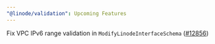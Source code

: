 ```yaml
---
"@linode/validation": Upcoming Features
---
```


Fix VPC IPv6 range validation in `ModifyLinodeInterfaceSchema` ([#12856](https://github.com/linode/manager/pull/12856))
